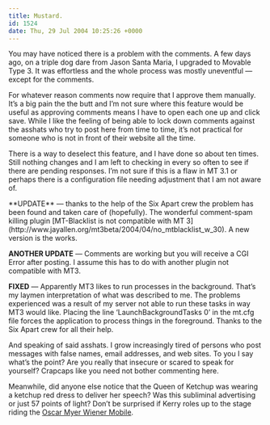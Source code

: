 ```yaml
---
title: Mustard.
id: 1524
date: Thu, 29 Jul 2004 10:25:26 +0000
---
```


You may have noticed there is a problem with the comments. A few days ago, on a triple dog dare from Jason Santa Maria, I upgraded to Movable Type 3. It was effortless and the whole process was mostly uneventful — except for the comments.  

For whatever reason comments now require that I approve them manually. It’s a big pain the the butt and I’m not sure where this feature would be useful as approving comments means I have to open each one up and click save. While I like the feeling of being able to lock down comments against the asshats who try to post here from time to time, it’s not practical for someone who is not in front of their website all the time.  

There is a way to deselect this feature, and I have done so about ten times. Still nothing changes and I am left to checking in every so often to see if there are pending responses. I’m not sure if this is a flaw in MT 3.1 or perhaps there is a configuration file needing adjustment that I am not aware of.



<div class="block"><span class="caps">**UPDATE**</span> — thanks to the help of the Six Apart crew the problem has been found and taken care of (hopefully). The wonderful comment-spam killing plugin [MT-Blacklist is not compatible with MT 3](http://www.jayallen.org/mt3beta/2004/04/no_mtblacklist_w_30). A new version is the works.  

<span class="caps">**ANOTHER UPDATE**</span> — Comments are working but you will receive a CGI Error after posting. I assume this has to do with another plugin not compatible with MT3.  

<span class="caps">**FIXED**</span> — Apparently MT3 likes to run processes in the background. That’s my laymen interpretation of what was described to me. The problems experienced was a result of my server not able to run these tasks in way MT3 would like. Placing the line ‘LaunchBackgroundTasks 0’ in the mt.cfg file forces the application to process things in the foreground. Thanks to the Six Apart crew for all their help.</div>And speaking of said asshats. I grow increasingly tired of persons who post messages with false names, email addresses, and web sites. To you I say what’s the point? Are you really that insecure or scared to speak for yourself? Crapcaps like you need not bother commenting here.  

Meanwhile, did anyone else notice that the Queen of Ketchup was wearing a ketchup red dress to deliver her speech? Was this subliminal advertising or just 57 points of light? Don’t be surprised if Kerry roles up to the stage riding the [Oscar Myer Wiener Mobile](http://www.offroaders.com/album/clearfield/clear05-2K/weiner.html).





